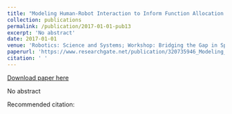 ```yaml
---
title: "Modeling Human-Robot Interaction to Inform Function Allocation in Manned Spaceflight Operations"
collection: publications
permalink: /publication/2017-01-01-pub13
excerpt: 'No abstract'
date: 2017-01-01
venue: 'Robotics: Science and Systems; Workshop: Bridging the Gap in Space Robotics'
paperurl: 'https://www.researchgate.net/publication/320735946_Modeling_Human-Robot_Interaction_to_Inform_Function_Allocation_in_Manned_Spaceflight_Operations'
citation: ' '
---
```


<a href='https://www.researchgate.net/publication/320735946_Modeling_Human-Robot_Interaction_to_Inform_Function_Allocation_in_Manned_Spaceflight_Operations'>Download paper here</a>

No abstract

Recommended citation:  